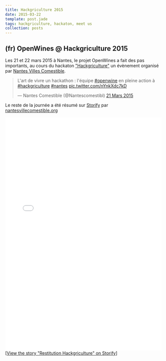 ```yaml
---
title: Hackgriculture 2015
date: 2015-03-22
template: post.jade
tags: hackgriculture, hackaton, meet us
collection: posts
---
```


## (fr) OpenWines @ Hackgriculture 2015

Les 21 et 22 mars 2015 à Nantes, le projet OpenWines a fait des pas importants,
au cours du hackaton ["Hackgriculture"](http://www.nantesvillecomestible.org/hackgriculture-48h-de-challenge-les-21-et-22-mars-2015/) un évènement organisé par [Nantes Villes Comestible](http://www.nantesvillecomestible.org).

<blockquote class="twitter-tweet" lang="fr"><p>L&#39;art de vivre un hackathon : l&#39;équipe <a href="https://twitter.com/hashtag/openwine?src=hash">#openwine</a> en pleine action à <a href="https://twitter.com/hashtag/hackgriculture?src=hash">#hackgriculture</a> <a href="https://twitter.com/hashtag/nantes?src=hash">#nantes</a> <a href="http://t.co/nYnkXdc7kD">pic.twitter.com/nYnkXdc7kD</a></p>&mdash; Nantes Comestible (@Nantescomestibl) <a href="https://twitter.com/Nantescomestibl/status/579248229985955840">21 Mars 2015</a></blockquote>
<script async src="//platform.twitter.com/widgets.js" charset="utf-8"></script>

Le reste de la journée a été résumé sur [Storify](https://storify.com/Libertic/restitution-hackgriculture) par [nantesvillecomestible.org](http://nantesvillecomestible.org)

<div class="storify"><iframe src="//storify.com/Libertic/restitution-hackgriculture/embed?border=false&template=grid" width="100%" height="750" frameborder="no" allowtransparency="true"></iframe><script src="//storify.com/Libertic/restitution-hackgriculture.js?border=false&template=grid"></script><noscript>[<a href="//storify.com/Libertic/restitution-hackgriculture" target="_blank">View the story "Restitution Hackgriculture" on Storify</a>]</noscript></div>
